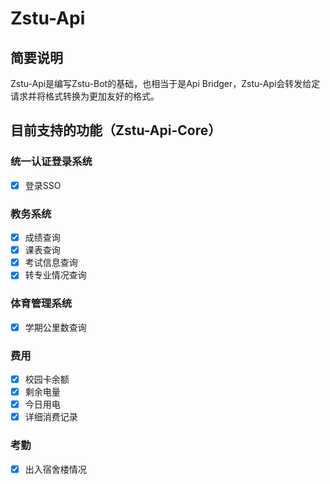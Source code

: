 # Zstu-Api

## 简要说明

Zstu-Api是编写Zstu-Bot的基础，也相当于是Api Bridger，Zstu-Api会转发给定请求并将格式转换为更加友好的格式。

## 目前支持的功能（Zstu-Api-Core）

### 统一认证登录系统

- [x] 登录SSO

### 教务系统

- [x] 成绩查询
- [x] 课表查询
- [x] 考试信息查询
- [x] 转专业情况查询

### 体育管理系统

- [x] 学期公里数查询

### 费用

- [x] 校园卡余额
- [x] 剩余电量
- [x] 今日用电
- [x] 详细消费记录

### 考勤

- [x] 出入宿舍楼情况